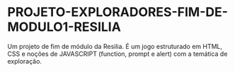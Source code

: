 # PROJETO-EXPLORADORES-FIM-DE-MODULO1-RESILIA
Um projeto de fim de módulo da Resilia. É um jogo estruturado em HTML, CSS e noções de JAVASCRIPT (function, prompt e alert) com a temática de exploração. 
